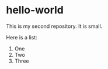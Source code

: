 # hello-world

This is my second repository. It is small. 

Here is a list: 

1. One
2. Two
3. Three
